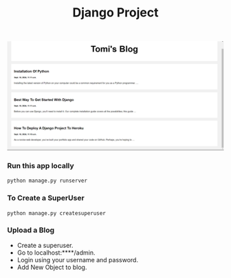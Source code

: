 <h1 align="center">Django Project</h1>
<br>

![Demo App](/Blog/static/Demo.png)

### Run this app locally

```shell
python manage.py runserver
```

### To Create a SuperUser

```shell
python manage.py createsuperuser
```

### Upload a Blog

- Create a superuser.
- Go to localhost:****/admin.
- Login using your username and password.
- Add New Object to blog.